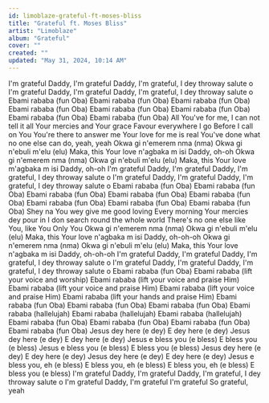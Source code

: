 ```yaml
---
id: limoblaze-grateful-ft-moses-bliss
title: "Grateful ft. Moses Bliss"
artist: "Limoblaze"
album: "Grateful"
cover: ""
created: ""
updated: "May 31, 2024, 10:14 AM"
---
```


I'm grateful
Daddy, I'm grateful
Daddy, I'm grateful, I dey throway salute o
I'm grateful
Daddy, I'm grateful
Daddy, I'm grateful, I dey throway salute o
Ebami rababa (fun Oba)
Ebami rababa (fun Oba)
Ebami rababa (fun Oba)
Ebami rababa (fun Oba)
Ebami rababa (fun Oba)
Ebami rababa (fun Oba)
Ebami rababa (fun Oba)
Ebami rababa (fun Oba)
All You've for me, I can not tell it all
Your mercies and Your grace
Favour everywhere I go
Before I call on You
You're there to answer me
Your love for me is real
You've done what no one else can do, yeah, yeah
Okwa gi n'emerem nma (nma)
Okwa gi n'ebuli m'elu (elu)
Maka, this Your love n'agbaka m isi Daddy, oh-oh
Okwa gi n'emerem nma (nma)
Okwa gi n'ebuli m'elu (elu)
Maka, this Your love m'agbaka m isi Daddy, oh-oh
I'm grateful
Daddy, I'm grateful
Daddy, I'm grateful, I dey throway salute o
I'm grateful
Daddy, I'm grateful
Daddy, I'm grateful, I dey throway salute o
Ebami rababa (fun Oba)
Ebami rababa (fun Oba)
Ebami rababa (fun Oba)
Ebami rababa (fun Oba)
Ebami rababa (fun Oba)
Ebami rababa (fun Oba)
Ebami rababa (fun Oba)
Ebami rababa (fun Oba)
Shey na You wey give me good loving
Every morning Your mercies dey pour in
I don search round the whole world
There's no one else like You, like You
Only You
Okwa gi n'emerem nma (nma)
Okwa gi n'ebuli m'elu (elu)
Maka, this Your love n'agbaka m isi Daddy, oh-oh-oh
Okwa gi n'emerem nma (nma)
Okwa gi n'ebuli m'elu (elu)
Maka, this Your love n'agbaka m isi Daddy, oh-oh-oh
I'm grateful
Daddy, I'm grateful
Daddy, I'm grateful, I dey throway salute o
I'm grateful
Daddy, I'm grateful
Daddy, I'm grateful, I dey throway salute o
Ebami rababa (fun Oba)
Ebami rababa (lift your voice and worship)
Ebami rababa (lift your voice and praise Him)
Ebami rababa (lift your voice and praise Him)
Ebami rababa (lift your voice and praise Him)
Ebami rababa (lift your hands and praise Him)
Ebami rababa (fun Oba)
Ebami rababa (fun Oba)
Ebami rababa (fun Oba)
Ebami rababa (hallelujah)
Ebami rababa (hallelujah)
Ebami rababa (hallelujah)
Ebami rababa (fun Oba)
Ebami rababa (fun Oba)
Ebami rababa (fun Oba)
Ebami rababa (fun Oba)
Jesus dey here (e dey)
E dey here (e dey)
Jesus dey here (e dey)
E dey here (e dey)
Jesus e bless you (e bless)
E bless you (e bless)
Jesus e bless you (e bless)
E bless you (e bless)
Jesus dey here (e dey)
E dey here (e dey)
Jesus dey here (e dey)
E dey here (e dey)
Jesus e bless you, eh (e bless)
E bless you, eh (e bless)
E bless you, eh (e bless)
E bless you (e bless)
I'm grateful
Daddy, I'm grateful
Daddy, I'm grateful, I dey throway salute o
I'm grateful
Daddy, I'm grateful
I'm grateful
So grateful, yeah
